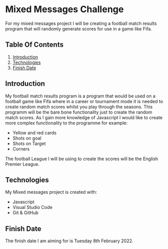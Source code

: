 # Mixed Messages Challenge
For my mixed messages project I will be creating a football match results program that will randomly generate scores for use in a game like Fifa.
## Table Of Contents
1. [Introduction](#introduction)
2. [Technologies](#technologies)
3. [Finish Date](#Finish-date)

## Introduction
My football match results program is a program that would be used on a football game like Fifa where in a career or tournament mode it is needed to create random match scores whilst you play through the seasons. This programm will be the bare bone functionality just to create the random match scores. As I gain more knowledge of Javascript I would like to create more complex functionality to the programme for example:
* Yellow and red cards
* Shots on goal
* Shots on Target
* Corners

The football League I will be using to create the scores will be the English Premier League.
## Technologies
My Mixed messages project is created with:
* Javascript
* Visual Studio Code
* Git & GitHub

## Finish Date
The finish date I am aiming for is Tuesday 8th February 2022.
